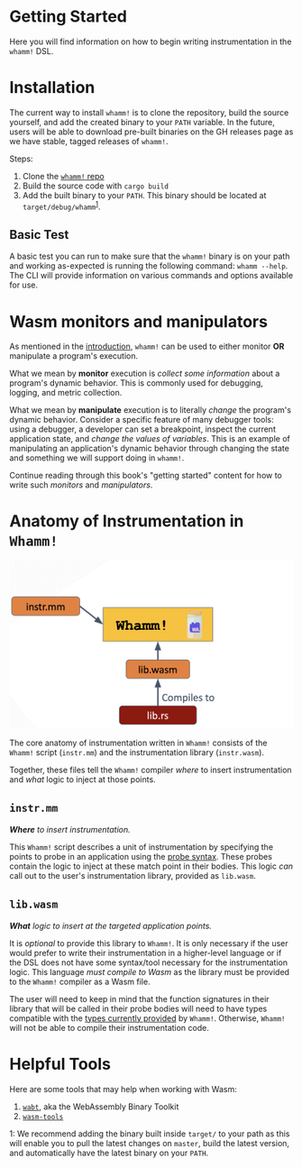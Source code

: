 # Getting Started #

Here you will find information on how to begin writing instrumentation in the `whamm!` DSL.

# Installation #
The current way to install `whamm!` is to clone the repository, build the source yourself, and add the created binary to your `PATH` variable.
In the future, users will be able to download pre-built binaries on the GH releases page as we have stable, tagged releases of `whamm!`.

Steps:
1. Clone the [`whamm!` repo](https://github.com/ejrgilbert/whamm)
2. Build the source code with `cargo build`
3. Add the built binary to your `PATH`.
   This binary should be located at `target/debug/whamm`<sup>[1](#why_target)</sup>.

## Basic Test ##
A basic test you can run to make sure that the `whamm!` binary is on your path and working as-expected is running the following command: `whamm --help`. The CLI will provide information on various commands and options available for use.

# Wasm monitors and manipulators #

As mentioned in the [introduction](../intro.md), `whamm!` can be used to either monitor **OR** manipulate a program's execution.

What we mean by **monitor** execution is _collect some information_ about a program's dynamic behavior.
This is commonly used for debugging, logging, and metric collection.

What we mean by **manipulate** execution is to literally _change_ the program's dynamic behavior.
Consider a specific feature of many debugger tools: using a debugger, a developer can set a breakpoint, inspect the current application state, and _change the values of variables_.
This is an example of manipulating an application's dynamic behavior through changing the state and something we will support doing in `whamm!`.

Continue reading through this book's "getting started" content for how to write such _monitors_ and _manipulators_.

# Anatomy of Instrumentation in `Whamm!` #

![](../images/anatomy.png)

The core anatomy of instrumentation written in `Whamm!` consists of the `Whamm!` script (`instr.mm`) and the instrumentation library (`instr.wasm`).

Together, these files tell the `Whamm!` compiler _where_ to insert instrumentation and _what_ logic to inject at those points.

## `instr.mm`  ##
_**Where** to insert instrumentation._

This `Whamm!` script describes a unit of instrumentation by specifying the points to probe in an application using the [probe syntax](./syntax/probes.md).
These probes contain the logic to inject at these match point in their bodies.
This logic _can_ call out to the user's instrumentation library, provided as `lib.wasm`.

## `lib.wasm` ##
_**What** logic to insert at the targeted application points._

It is _optional_ to provide this library to `Whamm!`.
It is only necessary if the user would prefer to write their instrumentation in a higher-level language or if the DSL does not have some syntax/tool necessary for the instrumentation logic.
This language _must compile to Wasm_ as the library must be provided to the `Whamm!` compiler as a Wasm file.

The user will need to keep in mind that the function signatures in their library that will be called in their probe bodies will need to have types compatible with the [types currently provided](./language.md) by `Whamm!`.
Otherwise, `Whamm!` will not be able to compile their instrumentation code.

# Helpful Tools #

Here are some tools that may help when working with Wasm:
1. [`wabt`](https://github.com/WebAssembly/wabt), aka the WebAssembly Binary Toolkit
2. [`wasm-tools`](https://github.com/bytecodealliance/wasm-tools)

<a name="why_target">1</a>: We recommend adding the binary built inside `target/` to your path as this will enable you to pull the latest changes on `master`, build the latest version, and automatically have the latest binary on your `PATH`.